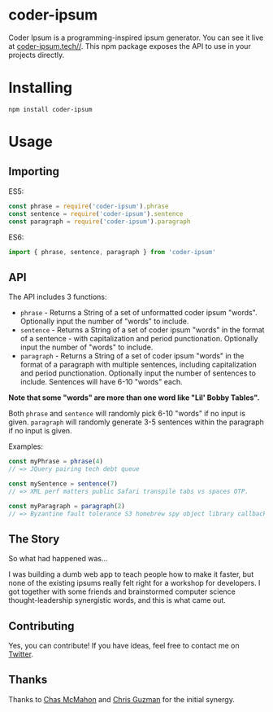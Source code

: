 # coder-ipsum

Coder Ipsum is a programming-inspired ipsum generator. You can see it live at [coder-ipsum.tech//](http://coder-ipsum.tech/). This npm package exposes the API to use in your projects directly.

# Installing

```
npm install coder-ipsum
```

# Usage

## Importing

ES5:

```javascript
const phrase = require('coder-ipsum').phrase
const sentence = require('coder-ipsum').sentence
const paragraph = require('coder-ipsum').paragraph
```

ES6:

```javascript
import { phrase, sentence, paragraph } from 'coder-ipsum'
```

## API

The API includes 3 functions:

- `phrase` - Returns a String of a set of unformatted coder ipsum "words". Optionally input the number of "words" to include.
- `sentence` - Returns a String of a set of coder ipsum "words" in the format of a sentence - with capitalization and period punctionation. Optionally input the number of "words" to include.
- `paragraph` - Returns a String of a set of coder ipsum "words" in the format of a paragraph with multiple sentences, including capitalization and period punctionation. Optionally input the number of sentences to include. Sentences will have 6-10 "words" each.

**Note that some "words" are more than one word like "Lil' Bobby Tables".**

Both `phrase` and `sentence` will randomly pick 6-10 "words" if no input is given. `paragraph` will randomly generate 3-5 sentences within the paragraph if no input is given.

Examples:

```javascript
const myPhrase = phrase(4)
// => JQuery pairing tech debt queue

const mySentence = sentence(7)
// => XML perf matters public Safari transpile tabs vs spaces OTP.

const myParagraph = paragraph(2)
// => Byzantine fault tolerance S3 homebrew spy object library callback hell flexbox idiosyncratic contexts scale gradle. Mock dynamic types GraphQL domain specific language modern bundle terminal proof of stake AWS responsive.
```

## The Story

So what had happened was...

I was building a dumb web app to teach people how to make it faster, but none of the existing ipsums really felt right for a workshop for developers. I got together with some friends and brainstormed computer science thought-leadership synergistic words, and this is what came out.

## Contributing

Yes, you can contribute! If you have ideas, feel free to contact me on [Twitter](https://twitter.com/TheGreenGreek).

## Thanks

Thanks to [Chas McMahon](https://github.com/chas-mcmahon) and [Chris Guzman](https://twitter.com/speaktochris) for the initial synergy.
